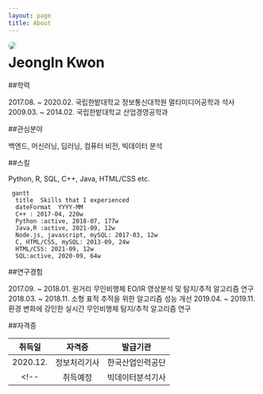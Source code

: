 ```yaml
---
layout: page
title: About
---
```


<img src="https://github.com/joniekwon/joniekwon.github.io/blob/main/img/self.jpg?raw=true" width="auto" height="auto" style="border-radius:50%" align="left">

<h1>JeongIn Kwon</h1>

##학력

2017.08. ~ 2020.02. 국립한밭대학교 정보통신대학원 멀티미디어공학과 석사
2009.03. ~ 2014.02. 국립한밭대학교 산업경영공학과

##관심분야

백엔드, 머신러닝, 딥러닝, 컴퓨터 비전, 빅데이터 분석

##스킬

Python, R, SQL, C++, Java, HTML/CSS etc.

```mermaid
 gantt
  title  Skills that I experienced
  dateFormat  YYYY-MM
  C++ : 2017-04, 220w
  Python :active, 2018-07, 177w
  Java,R :active, 2021-09, 12w
  Node.js, javascript, mySQL: 2017-03, 12w
  C, HTML/CSS, mySQL: 2013-09, 24w
  HTML/CSS: 2021-09, 12w
  SQL:active, 2020-09, 64w
```

##연구경험

2017.09. ~ 2018.01. 원거리 무인비행체 EO/IR 영상분석 및 탐지/추적 알고리즘 연구
2018.03. ~ 2018.11. 소형 표적 추적을 위한 알고리즘 성능 개선
2019.04. ~ 2019.11. 환경 변화에 강인한 실시간 무인비행체 탐지/추적 알고리즘 연구

##자격증

|  취득일  |     자격증     |     발급기관     |
|:-------:|:-------------:|:---------------:|
| 2020.12.|   정보처리기사  |  한국산업인력공단 |
<!--| 취득예정 | 빅데이터분석기사 |한국데이터산업진흥원|-->
